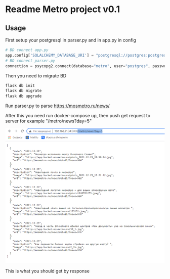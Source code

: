 # Readme Metro project v0.1


## Usage

First setup your postgresql in parser.py and in app.py in config
```python
# BD connect app.py
app.config['SQLALCHEMY_DATABASE_URI'] = "postgresql://postgres:postgres@localhost:5432/metro"
# BD connect parser.py
connection = psycopg2.connect(database="metro", user="postgres", password="*****", host="localhost", port="5432")
```

Then you need to migrate BD

```python
flask db init
flask db migrate
flask db upgrade
```

Run parser.py to parse https://mosmetro.ru/news/

After this you need run docker-compose up, then push get request to server
for example "/metro/news?day=5"

![img.png](img.png)

This is what you should get by response

